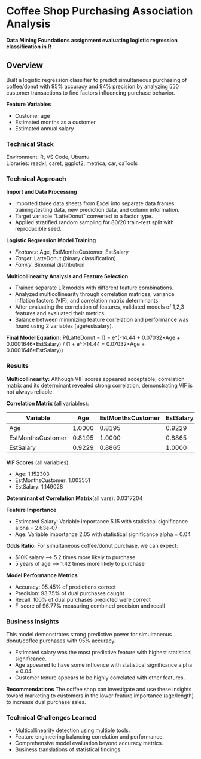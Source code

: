 # Coffee Shop Purchasing Association Analysis
**Data Mining Foundations assignment evaluating logistic regression classification in
R**

## Overview 
Built a logistic regression classifier to predict simultaneous purchasing of
coffee/donut with 95% accuracy and 94% precision by analyzing 550 customer transactions
to find factors influencing purchase behavior.  

**Feature Variables**
- Customer age
- Estimated months as a customer
- Estimated annual salary 


### Technical Stack
Environment: R, VS Code, Ubuntu  
Libraries: readxl, caret, ggplot2, metrica, car, caTools 

### Technical Approach 
**Import and Data Processing**
- Imported three data sheets from Excel into separate data frames: training/testing
  data, new prediction data, and column information.
- Target variable "LatteDonut" converted to a factor type. 
- Applied stratified random sampling for 80/20 train-test split with reproducible seed.

**Logistic Regression Model Training**  
- *Features*: Age, EstMonthsCustomer, EstSalary
- *Target*: LatteDonut (binary classification)
- *Family*: Binomial distribution 

**Multicollinearity Analysis and Feature Selection**
- Trained separate LR models with different feature combinations.
- Analyzed multicollinearity through correlation matrices, variance inflation factors (VIF), and correlation matrix determinants. 
- After evaluating the correlation of features, validated models of 1,2,3 features and
  evaluated their metrics. 
- Balance between minimizing feature correlation and performance was found using 2
  variables (age/estsalary). 

**Final Model Equation:** P(LatteDonut = 1) = e^(-14.44 + 0.07032×Age +
0.0001646×EstSalary) / (1 + e^(-14.44 + 0.07032×Age + 0.0001646×EstSalary))

### Results 
**Multicollinearity:** Although VIF scores appeared acceptable, correlation matrix and
its determinant revealed strong correlation, demonstrating VIF is not always reliable. 

**Correlation Matrix** (all variables):

| Variable | Age | EstMonthsCustomer | EstSalary |
|----------|-----|-------------------|-----------|
| Age | 1.0000 | 0.8195 | 0.9229 |
| EstMonthsCustomer | 0.8195 | 1.0000 | 0.8865 |
| EstSalary | 0.9229 | 0.8865 | 1.0000 |

**VIF Scores** (all variables):
- Age: 1.152303
- EstMonthsCustomer: 1.003551  
- EstSalary: 1.149028

**Determinant of Correlation Matrix**(all vars): 0.0317204

**Feature Importance**
- Estimated Salary: Variable importance 5.15 with statistical significance alpha =
2.63e-07
- Age: Variable importance 2.05 with statistical significance alpha = 0.04

**Odds Ratio:** For simultaneous coffee/donut purchase, we can expect:
- $10K salary --> 5.2 times more likely to purchase 
- 5 years of age --> 1.42 times more likely to purchase 

**Model Performance Metrics**
- Accuracy: 95.45% of predictions correct
- Precision: 93.75% of dual purchases caught
- Recall:  100% of dual purchases predicted were correct
- F-score of 96.77% measuring combined precision and recall

### Business Insights
This model demonstrates strong predictive power for simultaneous donut/coffee purchases
with 95% accuracy. 
- Estimated salary was the most predictive feature with highest statistical significance. 
- Age appeared to have some influence with statistical significance alpha = 0.04. 
- Customer tenure appears to be highly correlated with other features. 

**Recommendations** The coffee shop can investigate and use these insights toward
marketing to customers in the lower feature importance (age/length) to increase
dual purchase sales. 

### Technical Challenges Learned
- Multicollinearity detection using multiple tools. 
- Feature engineering balancing correlation and performance.
- Comprehensive model evaluation beyond accuracy metrics.  
- Business translations of statistical findings. 